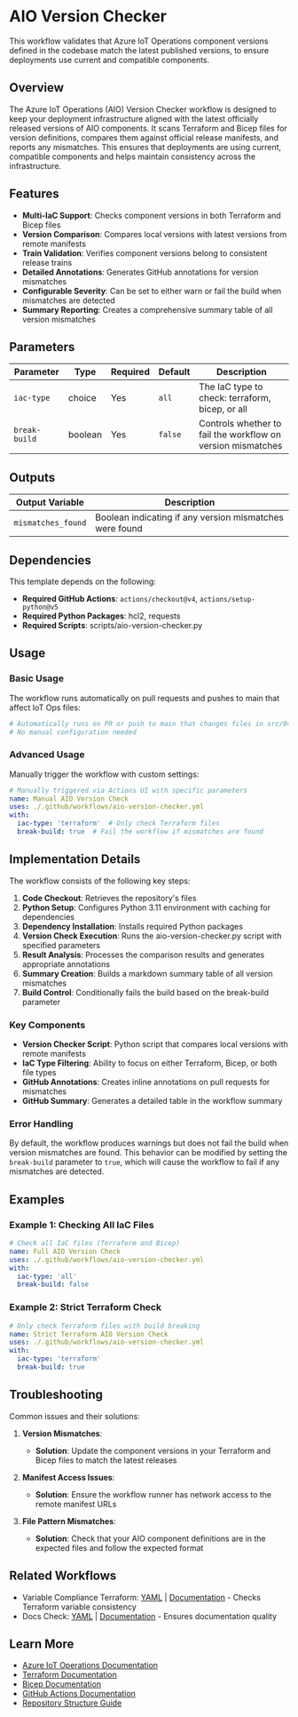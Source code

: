 # AIO Version Checker

This workflow validates that Azure IoT Operations component versions defined in the codebase match the latest published versions, to ensure deployments use current and compatible components.

## Overview

The Azure IoT Operations (AIO) Version Checker workflow is designed to keep your deployment infrastructure aligned with the latest officially released versions of AIO components. It scans Terraform and Bicep files for version definitions, compares them against official release manifests, and reports any mismatches. This ensures that deployments are using current, compatible components and helps maintain consistency across the infrastructure.

## Features

- **Multi-IaC Support**: Checks component versions in both Terraform and Bicep files
- **Version Comparison**: Compares local versions with latest versions from remote manifests
- **Train Validation**: Verifies component versions belong to consistent release trains
- **Detailed Annotations**: Generates GitHub annotations for version mismatches
- **Configurable Severity**: Can be set to either warn or fail the build when mismatches are detected
- **Summary Reporting**: Creates a comprehensive summary table of all version mismatches

## Parameters

| Parameter     | Type    | Required | Default | Description                                                 |
|---------------|---------|----------|---------|-------------------------------------------------------------|
| `iac-type`    | choice  | Yes      | `all`   | The IaC type to check: terraform, bicep, or all             |
| `break-build` | boolean | Yes      | `false` | Controls whether to fail the workflow on version mismatches |

## Outputs

| Output Variable    | Description                                             |
|--------------------|---------------------------------------------------------|
| `mismatches_found` | Boolean indicating if any version mismatches were found |

## Dependencies

This template depends on the following:

- **Required GitHub Actions**: `actions/checkout@v4`, `actions/setup-python@v5`
- **Required Python Packages**: hcl2, requests
- **Required Scripts**: scripts/aio-version-checker.py

## Usage

### Basic Usage

The workflow runs automatically on pull requests and pushes to main that affect IoT Ops files:

```yaml
# Automatically runs on PR or push to main that changes files in src/040-iot-ops/**
# No manual configuration needed
```

### Advanced Usage

Manually trigger the workflow with custom settings:

```yaml
# Manually triggered via Actions UI with specific parameters
name: Manual AIO Version Check
uses: ./.github/workflows/aio-version-checker.yml
with:
  iac-type: 'terraform'  # Only check Terraform files
  break-build: true  # Fail the workflow if mismatches are found
```

## Implementation Details

The workflow consists of the following key steps:

1. **Code Checkout**: Retrieves the repository's files
2. **Python Setup**: Configures Python 3.11 environment with caching for dependencies
3. **Dependency Installation**: Installs required Python packages
4. **Version Check Execution**: Runs the aio-version-checker.py script with specified parameters
5. **Result Analysis**: Processes the comparison results and generates appropriate annotations
6. **Summary Creation**: Builds a markdown summary table of all version mismatches
7. **Build Control**: Conditionally fails the build based on the break-build parameter

### Key Components

- **Version Checker Script**: Python script that compares local versions with remote manifests
- **IaC Type Filtering**: Ability to focus on either Terraform, Bicep, or both file types
- **GitHub Annotations**: Creates inline annotations on pull requests for mismatches
- **GitHub Summary**: Generates a detailed table in the workflow summary

### Error Handling

By default, the workflow produces warnings but does not fail the build when version mismatches are found. This behavior can be modified by setting the `break-build` parameter to `true`, which will cause the workflow to fail if any mismatches are detected.

## Examples

### Example 1: Checking All IaC Files

```yaml
# Check all IaC files (Terraform and Bicep)
name: Full AIO Version Check
uses: ./.github/workflows/aio-version-checker.yml
with:
  iac-type: 'all'
  break-build: false
```

### Example 2: Strict Terraform Check

```yaml
# Only check Terraform files with build breaking
name: Strict Terraform AIO Version Check
uses: ./.github/workflows/aio-version-checker.yml
with:
  iac-type: 'terraform'
  break-build: true
```

## Troubleshooting

Common issues and their solutions:

1. **Version Mismatches**:
   - **Solution**: Update the component versions in your Terraform and Bicep files to match the latest releases

2. **Manifest Access Issues**:
   - **Solution**: Ensure the workflow runner has network access to the remote manifest URLs

3. **File Pattern Mismatches**:
   - **Solution**: Check that your AIO component definitions are in the expected files and follow the expected format

## Related Workflows

- Variable Compliance Terraform: [YAML](../.github/workflows/variable-compliance-terraform.yml) | [Documentation](./.github/docs/variable-compliance-terraform.md) - Checks Terraform variable consistency
- Docs Check: [YAML](../.github/workflows/docs-check.yml) | [Documentation](./.github/docs/docs-check.md) - Ensures documentation quality

## Learn More

- [Azure IoT Operations Documentation](https://learn.microsoft.com/azure/iot-operations/)
- [Terraform Documentation](https://www.terraform.io/docs)
- [Bicep Documentation](https://learn.microsoft.com/azure/azure-resource-manager/bicep/)
- [GitHub Actions Documentation](https://docs.github.com/en/actions)
- [Repository Structure Guide](/README.md)
